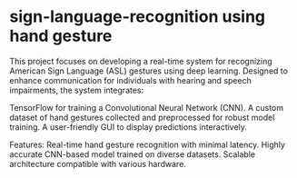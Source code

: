 # sign-language-recognition using hand gesture 
This project focuses on developing a real-time system for recognizing American Sign Language (ASL) gestures using deep learning. Designed to enhance communication for individuals with hearing and speech impairments, the system integrates: 

TensorFlow for training a Convolutional Neural Network (CNN).
A custom dataset of hand gestures collected and preprocessed for robust model training.
A user-friendly GUI to display predictions interactively.

Features:
Real-time hand gesture recognition with minimal latency.
Highly accurate CNN-based model trained on diverse datasets.
Scalable architecture compatible with various hardware.
